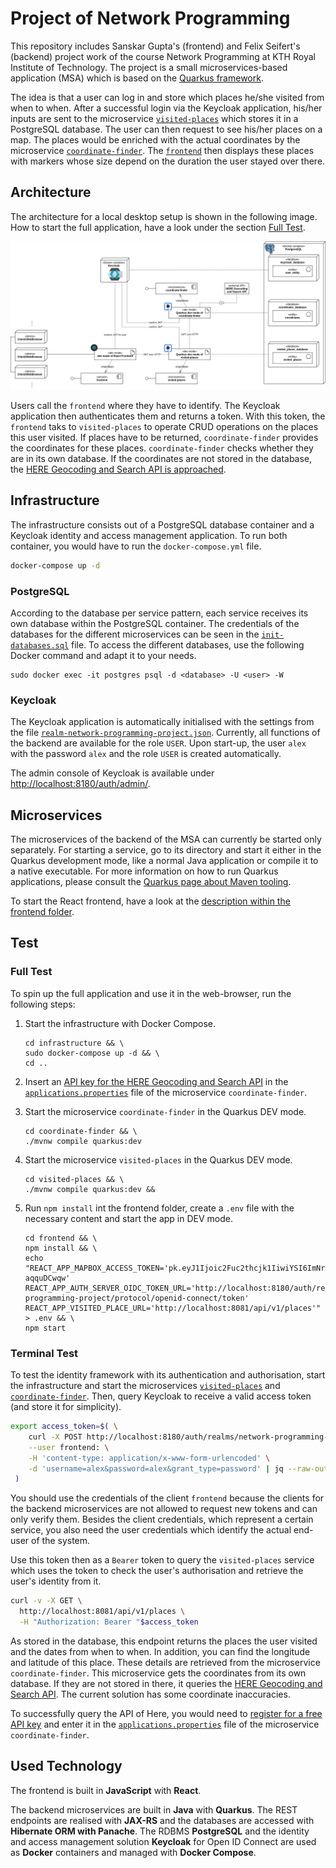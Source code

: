 # Project of Network Programming

This repository includes Sanskar Gupta's (frontend) and Felix Seifert's (backend) project work of the course Network 
Programming at KTH Royal Institute of Technology. The project is a small microservices-based application (MSA) which is 
based on the [Quarkus framework](https://quarkus.io/).

The idea is that a user can log in and store which places he/she visited from when to when. After a successful login 
via the Keycloak application, his/her inputs are sent to the microservice [`visited-places`](visited-places) which 
stores it in a PostgreSQL database. The user can then request to see his/her places on a map. The places would be 
enriched with the actual coordinates by the microservice [`coordinate-finder`](coordinate-finder). The 
[`frontend`](frontend) then displays these places with markers whose size depend on the duration the user stayed over 
there.

## Architecture

The architecture for a local desktop setup is shown in the following image. How to start the full application, have 
a look under the section [Full Test](#full-test).

![Architecture](architecture.png)

Users call the `frontend` where they have to identify. The Keycloak application then authenticates them and returns 
a token. With this token, the `frontend` taks to `visited-places` to operate CRUD operations on the places this user 
visited. If places have to be returned, `coordinate-finder` provides the coordinates for these places. 
`coordinate-finder` checks whether they are in its own database. If the coordinates are not stored in the database, 
the [HERE Geocoding and Search API is approached](https://developer.here.com/documentation/geocoding-search-api/dev_guide/index.html).

## Infrastructure

The infrastructure consists out of a PostgreSQL database container and a Keycloak identity and access management
application. To run both container, you would have to run the `docker-compose.yml` file.

```bash
docker-compose up -d
```

### PostgreSQL

According to the database per service pattern, each service receives its own database within the PostgreSQL container. 
The credentials of the databases for the different microservices can be seen in the 
[`init-databases.sql`](infrastructure/postgres/init-databases.sql) file. To access the different databases, use the 
following Docker command and adapt it to your needs.

```
sudo docker exec -it postgres psql -d <database> -U <user> -W
```

### Keycloak

The Keycloak application is automatically initialised with the settings from the file 
[`realm-network-programming-project.json`](infrastructure/keycloak/realm-network-programming-project.json). Currently, 
all functions of the backend are available for the role `USER`. Upon start-up, the user `alex` with the password `alex` 
and the role `USER` is created automatically.

The admin console of Keycloak is available under [http://localhost:8180/auth/admin/](http://localhost:8180/auth/admin/).

## Microservices

The microservices of the backend of the MSA can currently be started only separately. For starting a service, go to its 
directory and start it either in the Quarkus development mode, like a normal Java application or compile it to a native 
executable. For more information on how to run Quarkus applications, please consult the 
[Quarkus page about Maven tooling](https://quarkus.io/guides/maven-tooling.html).

To start the React frontend, have a look at the [description within the frontend folder](frontend).

## Test

### Full Test

To spin up the full application and use it in the web-browser, run the following steps:

1. Start the infrastructure with Docker Compose.
    ```
    cd infrastructure && \
    sudo docker-compose up -d && \
    cd ..
    ```

2. Insert an [API key for the HERE Geocoding and Search API](https://developer.here.com/sign-up) in the 
   [`applications.properties`](coordinate-finder/src/main/resources/application.properties) file of the microservice 
   `coordinate-finder`.
   
3. Start the microservice `coordinate-finder` in the Quarkus DEV mode.
    ```
    cd coordinate-finder && \
    ./mvnw compile quarkus:dev
    ```

4. Start the microservice `visited-places` in the Quarkus DEV mode.
    ```
    cd visited-places && \
    ./mvnw compile quarkus:dev &&
    ```

5. Run `npm install` int the frontend folder, create a `.env` file with the necessary content and start the app in 
   DEV mode.
   ```
   cd frontend && \
   npm install && \
   echo "REACT_APP_MAPBOX_ACCESS_TOKEN='pk.eyJ1Ijoic2Fuc2thcjk1IiwiYSI6ImNraml5dWo5ZDJtZDkydnNjdWtscXZxNm0ifQ.cb8o0SXu2SJY-aqquDCwqw'
   REACT_APP_AUTH_SERVER_OIDC_TOKEN_URL='http://localhost:8180/auth/realms/network-programming-project/protocol/openid-connect/token'
   REACT_APP_VISITED_PLACE_URL='http://localhost:8081/api/v1/places'" > .env && \
   npm start
   ```

### Terminal Test

To test the identity framework with its authentication and authorisation, start the infrastructure and start the 
microservices [`visited-places`](visited-places) and [`coordinate-finder`](coordinate-finder). Then, query Keycloak to 
receive a valid access token (and store it for simplicity). 

```bash
export access_token=$( \
    curl -X POST http://localhost:8180/auth/realms/network-programming-project/protocol/openid-connect/token \
    --user frontend: \
    -H 'content-type: application/x-www-form-urlencoded' \
    -d 'username=alex&password=alex&grant_type=password' | jq --raw-output '.access_token' \
 )
```

You should use the credentials of the client `frontend` because the clients for the backend microservices are not 
allowed to request new tokens and can only verify them. Besides the client credentials, which represent a certain 
service, you also need the user credentials which identify the actual end-user of the system.

Use this token then as a `Bearer` token to query the `visited-places` service which uses the token to check the user's 
authorisation and retrieve the user's identity from it.

```bash
curl -v -X GET \
  http://localhost:8081/api/v1/places \
  -H "Authorization: Bearer "$access_token
```

As stored in the database, this endpoint returns the places the user visited and the dates from when to when. 
In addition, you can find the longitude and latitude of this place. These details are retrieved from the microservice 
`coordinate-finder`. This microservice gets the coordinates from its own database. If they are not stored in there, it 
queries the [HERE Geocoding and Search API](https://developer.here.com/documentation/geocoding-search-api/dev_guide/topics/endpoint-geocode-brief.html). 
The current solution has some coordinate inaccuracies.

To successfully query the API of Here, you would need to [register for a free API key](https://developer.here.com/sign-up) 
and enter it in the [`applications.properties`](coordinate-finder/src/main/resources/application.properties) file of the
microservice `coordinate-finder`.

## Used Technology

The frontend is built in **JavaScript** with **React**. 

The backend microservices are built in **Java** with **Quarkus**. The REST endpoints are realised with **JAX-RS** and 
the databases are accessed with **Hibernate ORM with Panache**. The RDBMS **PostgreSQL** and the identity and access 
management solution **Keycloak** for Open ID Connect are used as **Docker** containers and managed with 
**Docker Compose**.
